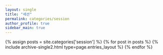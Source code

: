 ```yaml
---
layout: single
title: "세션"
permalink: categories/session
author_profile: true
sidebar_main: true
---
```


{% assign posts = site.categories['session'] %}
{% for post in posts %} {% include archive-single2.html type=page.entries_layout %} {% endfor %}
